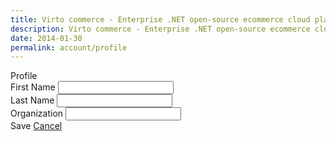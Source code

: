 ```yaml
---
title: Virto commerce - Enterprise .NET open-source ecommerce cloud platform. About Us
description: Virto commerce - Enterprise .NET open-source ecommerce cloud platform. About Us
date: 2014-01-30
permalink: account/profile
---
```

<div ng-controller="accountController" class="vc-contributor">
    <div class="bg-banner">
        <div class="banner-t">Profile</div>
    </div>
    <form ng-init="initialize()" class="responsive">
        <div class="columns">
            <div class="column">
                <div class="control-group">
                    <label>First Name</label>
                    <input ng-model="user.firstName" type="text" class="form-input">
                </div>
                <div class="control-group">
                    <label>Last Name</label>
                    <input ng-model="user.lastName" type="text" class="form-input">
                </div>
                <div class="control-group">
                    <label>Organization</label>
                    <input ng-model="newAddresses.organization" type="text" class="form-input">
                </div>
                <div class="control-group right">
                    <a ng-click="updateAccount(user,newAddresses);" class="button fill">Save</a>
                    <a href="https://localhost:44320/store/vccom/vc-comunity" class="button fill">Cancel</a>
                </div>
            </div>
        </div>
    </form>
</div>
